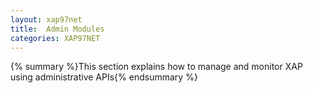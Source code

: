 ```yaml
---
layout: xap97net
title:  Admin Modules
categories: XAP97NET
---
```


{% summary %}This section explains how to manage and monitor XAP using administrative APIs{% endsummary %}

